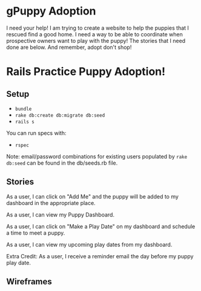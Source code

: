 # gPuppy Adoption

I need your help! I am trying to create a website to help the puppies that I rescued find a good home. I need a way to be able to coordinate when prospective owners want to play with the puppy! The stories that I need done are below. And remember, adopt don't shop!

# Rails Practice Puppy Adoption!
## Setup

* `bundle`
* `rake db:create db:migrate db:seed`
* `rails s`

You can run specs with:

* `rspec`

Note: email/password combinations for existing users populated by `rake db:seed` can be found in the db/seeds.rb file.

## Stories
As a user, I can click on "Add Me" and the puppy will be added to my dashboard
in the appropriate place.

As a user, I can view my Puppy Dashboard.

As a user, I can click on "Make a Play Date" on my dashboard and schedule a time
to meet a puppy.

As a user, I can view my upcoming play dates from my dashboard.

Extra Credit:
As a user, I receive a reminder email the day before my puppy play date.


## Wireframes


